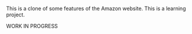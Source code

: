 This is a clone of some features of the Amazon website.
This is a learning project.

WORK IN PROGRESS
